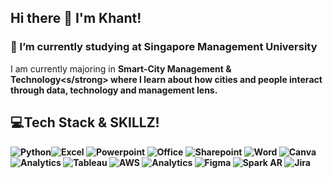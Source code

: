 ## Hi there 👋 I'm Khant!
### 🔭 I’m currently studying at Singapore Management University
I am currently majoring in <strong>Smart-City Management & Technology<s/strong> where I learn about how cities and people interact through data, technology and management lens.
## 💻Tech Stack & SKILLZ! <img src = "https://media2.giphy.com/media/QssGEmpkyEOhBCb7e1/giphy.gif?cid=ecf05e47a0n3gi1bfqntqmob8g9aid1oyj2wr3ds3mg700bl&rid=giphy.gif" width = 16px> 
 ![Python](https://img.shields.io/badge/Python-14354C?style=for-the-badge&logo=python&logoColor=white)![Excel](https://img.shields.io/badge/Microsoft_Excel-217346?style=for-the-badge&logo=microsoft-excel&logoColor=white) ![Powerpoint](https://img.shields.io/badge/Microsoft_PowerPoint-B7472A?style=for-the-badge&logo=microsoft-powerpoint&logoColor=white) ![Office](https://img.shields.io/badge/Microsoft_Office-D83B01?style=for-the-badge&logo=microsoft-office&logoColor=white)     ![Sharepoint](https://img.shields.io/badge/Microsoft_SharePoint-0078D4?style=for-the-badge&logo=microsoft-sharepoint&logoColor=white) ![Word](https://img.shields.io/badge/Microsoft_Word-2B579A?style=for-the-badge&logo=microsoft-word&logoColor=white) ![Canva](https://img.shields.io/badge/Canva-%2300C4CC.svg?style=for-the-badge&logo=Canva&logoColor=white) ![Analytics](https://img.shields.io/badge/Google%20Analytics-E37400?style=for-the-badge&logo=google%20analytics&logoColor=white)     ![Tableau](https://img.shields.io/badge/Tableau-E97627?style=for-the-badge&logo=Tableau&logoColor=white) ![AWS](https://img.shields.io/badge/Amazon_AWS-FF9900?style=for-the-badge&logo=amazonaws&logoColor=white) ![Analytics](https://img.shields.io/badge/Google%20Analytics-E37400?style=for-the-badge&logo=google%20analytics&logoColor=white) ![Figma](https://img.shields.io/badge/Figma-F24E1E?style=for-the-badge&logo=figma&logoColor=white) ![Spark AR](https://img.shields.io/badge/Spark%20AR-FF5C83?style=for-the-badge&logo=SparkAR&logoColor=white)  ![Jira](https://img.shields.io/badge/Jira-0052CC?style=for-the-badge&logo=Jira&logoColor=white)

<!--
**khantminnaing/khantminnaing** is a ✨ _special_ ✨ repository because its `README.md` (this file) appears on your GitHub profile.

Here are some ideas to get you started:

- 🔭 I’m currently working on ...
- 🌱 I’m currently learning ...
- 👯 I’m looking to collaborate on ...
- 🤔 I’m looking for help with ...
- 💬 Ask me about ...
- 📫 How to reach me: ...
- 😄 Pronouns: ...
- ⚡ Fun fact: ...

-->
